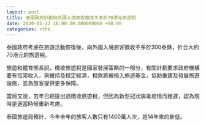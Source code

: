 ```yaml
---
layout: post
title: 泰國政府計劃向外國入境旅客徵收不多於70港元旅遊稅
date: 2020-05-12 16:00:50.000000000 +08:00
categories: rthk
---
```


泰國政府考慮在旅遊活動恢復後，向外國入境旅客徵收不多於300泰銖，折合大約70港元的旅遊稅。

旅遊和體育部長說，徵收旅遊稅是國家發展策略的一部分，有關計劃要求政府機構要有恆常收入，來維持及穩定經濟，稅款將被撥入旅遊基金，協助重建及發展旅遊設施，並為旅客提供更多保障。

當局又說，去年已經提出過徵收旅遊稅，但因為新型冠狀病毒疫情而推遲，認為現時是適當時候重新考慮。

泰國旅遊局預計，今年全年的旅客人數只有1400萬人次，是14年來的新低。
